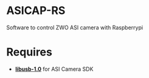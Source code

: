 # ASICAP-RS
Software to control ZWO ASI camera with Raspberrypi 

# Requires
- [**libusb-1.0**](https://github.com/libusb/libusb/releases) for ASI Camera SDK